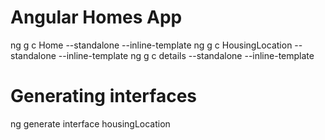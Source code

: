 # Angular Homes App
ng g c Home --standalone --inline-template
ng g c HousingLocation --standalone --inline-template
ng g c details --standalone --inline-template

# Generating interfaces
ng generate interface housingLocation


